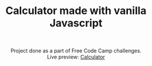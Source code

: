 <h1 align="center">Calculator made with vanilla Javascript</h1><br>
<p align="center">Project done as a part of  Free Code Camp challenges.<br>
Live preview: <a href="https://Abhigyan001.github.io/calculator/">Calculator</a></p>





